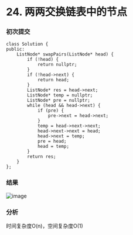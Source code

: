 # 24. 两两交换链表中的节点

### 初次提交
```
class Solution {
public:
    ListNode* swapPairs(ListNode* head) {
        if (!head) {
            return nullptr;
        }
        if (!head->next) {
            return head;
        }
        ListNode* res = head->next;
        ListNode* temp = nullptr;
        ListNode* pre = nullptr;
        while (head && head->next) {
            if (pre) {
                pre->next = head->next;
            }
            temp = head->next->next;
            head->next->next = head;
            head->next = temp;
            pre = head;
            head = temp;
        }
        return res;
    }
};
```
### 结果
![image](https://github.com/user-attachments/assets/ab576fb3-56eb-4cc2-8237-d4c9aec09887)

### 分析
时间复杂度O(n)，空间复杂度O(1)
